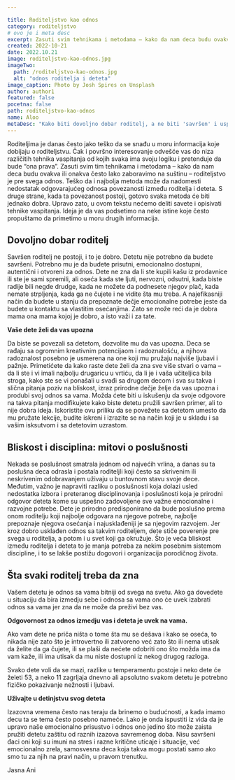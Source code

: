 ```yaml
---

title: Roditeljstvo kao odnos
category: roditeljstvo
# ovo je i meta desc
excerpt: Zasuti svim tehnikama i metodama – kako da nam deca budu ovakva ili onakva, često lako zaboravimo na suštinu – roditeljstvo je pre svega odnos.
created: 2022-10-21
date: 2022.10.21
image: roditeljstvo-kao-odnos.jpg
imageTwo:
  path: /roditeljstvo-kao-odnos.jpg
  alt: "odnos roditelja i deteta"
image_caption: Photo by Josh Spires on Unsplash
author: author1
featured: false
pocetna: false
path: roditeljstvo-kao-odnos
name: Aloo
metaDesc: "Kako biti dovoljno dobar roditelj, a ne biti 'savršen' i uspostaviti kvalitetan odnos poverenja sa detetom. Poslušno dete, šta je to?"
---
```


Roditeljima je danas često jako teško da se snađu u moru informacija koje dobijaju o roditeljstvu. Čak i površno interesovanje odvešće vas do niza različitih tehnika vaspitanja od kojih svaka ima svoju logiku i pretenduje da bude “ona prava”. Zasuti svim tim tehnikama i metodama – kako da nam deca budu ovakva ili onakva često lako zaboravimo na suštinu – roditeljstvo je pre svega odnos. Teško da i najbolja metoda može da nadomesti nedostatak odgovarajućeg odnosa povezanosti između roditelja i deteta. S druge strane, kada ta povezanost postoji, gotovo svaka metoda će biti jednako dobra. Upravo zato, u ovom tekstu nećemo deliti savete i opisivati tehnike vaspitanja. Ideja je da vas podsetimo na neke istine koje često propuštamo da primetimo u moru drugih informacija. 

## Dovoljno dobar roditelj

Savršen roditelj ne postoji, i to je dobro. Detetu nije potrebno da budete savršeni. Potrebno mu je da budete prisutni, emocionalno dostupni, autentični i otvoreni za odnos. Dete ne zna da li ste kupili kašu iz prodavnice ili ste je sami spremili, ali oseća kada ste ljuti, nervozni, odsutni, kada biste radije bili negde drudge, kada ne možete da podnesete njegov plač, kada nemate strpljenja, kada ga ne čujete i ne vidite šta mu treba. A najefikasniji način da budete u stanju da prepoznate dečje emocionalne potrebe jeste da budete u kontaktu sa vlastitim osećanjima. Zato se može reći da je dobra mama ona mama kojoj je dobro, a isto važi i za tate. 

**Vaše dete želi da vas upozna**

Da biste se povezali sa detetom, dozvolite mu da vas upozna. Deca se rađaju sa ogromnim kreativnim potencijaom i radoznalošću, a njihova radoznalost posebno je usmerena na one koji mu pružaju najviše ljubavi i pažnje. Primetićete da kako raste dete želi da zna sve više stvari o vama – da li ste i vi imali najbolju drugaricu u vrtiću, da li je i vaša učiteljica bila stroga, kako ste se vi ponašali u svađi sa drugom decom i sva su takva i slična pitanja poziv na bliskost, izraz prirodne dečje želje da vas upozna i produbi svoj odnos sa vama. Možda ćete biti u iskušenju da svoje odgovore na takva pitanja modifikujete kako biste detetu pružili savršen primer, ali to nije dobra ideja. Iskoristite ovu priliku da se povežete sa detetom umesto da mu pružate lekcije, budite iskreni i izrazite se na način koji je u skladu i sa vašim isksutvom i sa detetovim uzrastom.

## Bliskost i disciplina: mitovi o poslušnosti

Nekada se poslušnost smatrala jednom od najvećih vrlina, a danas su ta poslušna deca odrasla i postala roditeljli koji često sa skrivenim ili neskrivenim odobravanjem uživaju u buntovnom stavu svoje dece. Međutim, važno je napraviti razliku o poslušnosti koja dolazi usled nedostatka izbora i preteranog disciplinovanja i poslušnosti koja je prirodni odgovor deteta kome su uspešno zadovoljene sve važne emocionalne i razvojne potrebe. Dete je prirodno predisponirano da bude poslušno prema onom roditelju koji najbolje odgovara na njegove potrebe, najbolje prepoznaje njegova osećanja i najusklađeniji je sa njegovim razvojem. Jer kroz dobro usklađen odnos sa takvim roditeljem, dete stiče poverenje pre svega u roditelja, a potom i u svet koji ga okružuje. Što je veća bliskost između roditelja i deteta to je manja potreba za nekim posebnim sistemom discipline, i to se lakše postižu dogovori i organizacija porodičnog života. 

## Šta svaki roditelj treba da zna

Vašem detetu je odnos sa vama bitniji od svega na svetu. Ako ga dovedete u situaciju da bira izmedju sebe i odnosa sa vama ono će uvek izabrati odnos sa vama jer zna da ne može da preživi bez vas. 

**Odgovornost za odnos izmedju vas i deteta je uvek na vama.**

Ako vam dete ne priča ništa o tome šta mu se dešava i kako se oseća, to nikada nije zato što je introvertno ili zatvoreno već zato što ili nema utisak da želite da ga čujete, ili se plaši da nećete odobriti ono što možda ima da vam kaže, ili ima utisak da mu niste dostupni iz nekog drugog razloga. 

Svako dete voli da se mazi, razlike u temperamentu postoje i neko dete će želeti 53, a neko 11 zagrljaja dnevno ali apsolutno svakom detetu je potrebno fizičko pokazivanje nežnosti i ljubavi. 

**Uživajte u detinjstvu svog deteta**

Izazovna vremena često nas teraju da brinemo o budućnosti, a kada imamo decu ta se tema često posebno nameće. Lako je onda ispustiti iz vida da je upravo naše emocionalno prisustvo i odnos ono jedino što može zaista pružiti detetu zaštitu od raznih izazova savremenog doba. Nisu savršeni đaci oni koji su imuni na stres i razne kritične uticaje i situacije, već emocionalno zrela, samosvesna deca koja takva mogu postati samo ako smo tu za njih na pravi način, u pravom trenutku. 

Jasna Ani



